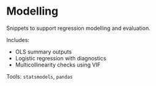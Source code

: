 # Modelling

Snippets to support regression modelling and evaluation.

Includes:
- OLS summary outputs
- Logistic regression with diagnostics
- Multicollinearity checks using VIF

Tools: `statsmodels`, `pandas`
